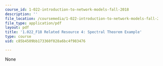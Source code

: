 ```yaml
---
course_id: 1-022-introduction-to-network-models-fall-2018
description: ''
file_location: /coursemedia/1-022-introduction-to-network-models-fall-2018/c85b4509bb173360f028a6bc4f983476_MIT1_022F18_RelatedResource4.pdf
file_type: application/pdf
layout: pdf
title: '1.022_F18 Related Resource 4: Spectral Theorem Example'
type: course
uid: c85b4509bb173360f028a6bc4f983476

---
```

None